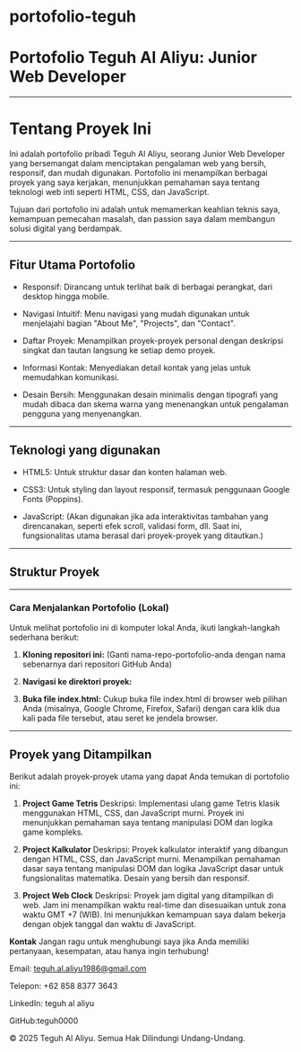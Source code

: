 # portofolio-teguh
# Portofolio Teguh Al Aliyu: Junior Web Developer

---

# Tentang Proyek Ini
Ini adalah portofolio pribadi Teguh Al Aliyu, seorang Junior Web Developer yang bersemangat dalam menciptakan pengalaman web yang bersih, responsif, dan mudah digunakan. Portofolio ini menampilkan berbagai proyek yang saya kerjakan, menunjukkan pemahaman saya tentang teknologi web inti seperti HTML, CSS, dan JavaScript.

Tujuan dari portofolio ini adalah untuk memamerkan keahlian teknis saya, kemampuan pemecahan masalah, dan passion saya dalam membangun solusi digital yang berdampak.

---

## Fitur Utama Portofolio

- Responsif: Dirancang untuk terlihat baik di berbagai perangkat, dari desktop hingga mobile.

- Navigasi Intuitif: Menu navigasi yang mudah digunakan untuk menjelajahi bagian "About Me", "Projects", dan "Contact".

- Daftar Proyek: Menampilkan proyek-proyek personal dengan deskripsi singkat dan tautan langsung ke setiap demo proyek.

- Informasi Kontak: Menyediakan detail kontak yang jelas untuk memudahkan komunikasi.

- Desain Bersih: Menggunakan desain minimalis dengan tipografi yang mudah dibaca dan skema warna yang menenangkan untuk pengalaman pengguna yang menyenangkan.

---

## Teknologi yang digunakan 

- HTML5: Untuk struktur dasar dan konten halaman web.

- CSS3: Untuk styling dan layout responsif, termasuk penggunaan Google Fonts (Poppins).

- JavaScript: (Akan digunakan jika ada interaktivitas tambahan yang direncanakan, seperti efek scroll, validasi form, dll. Saat ini, fungsionalitas utama berasal dari proyek-proyek yang ditautkan.)
---
## Struktur Proyek
---

### Cara Menjalankan Portofolio (Lokal)
Untuk melihat portofolio ini di komputer lokal Anda, ikuti langkah-langkah sederhana berikut:
1.  **Kloning repositori ini:**
    (Ganti nama-repo-portofolio-anda dengan nama sebenarnya dari repositori GitHub Anda)

2.  **Navigasi ke direktori proyek:**
3.  **Buka file index.html:**
Cukup buka file index.html di browser web pilihan Anda (misalnya, Google Chrome, Firefox, Safari) dengan cara klik dua kali pada file tersebut, atau seret ke jendela browser.

---
## Proyek yang Ditampilkan
Berikut adalah proyek-proyek utama yang dapat Anda temukan di portofolio ini:

1. **Project Game Tetris**
Deskripsi: Implementasi ulang game Tetris klasik menggunakan HTML, CSS, dan JavaScript murni. Proyek ini menunjukkan pemahaman saya tentang manipulasi DOM dan logika game kompleks.



2. **Project Kalkulator**
Deskripsi: Proyek kalkulator interaktif yang dibangun dengan HTML, CSS, dan JavaScript murni. Menampilkan pemahaman dasar saya tentang manipulasi DOM dan logika JavaScript dasar untuk fungsionalitas matematika. Desain yang bersih dan responsif.



3. **Project Web Clock**
Deskripsi: Proyek jam digital yang ditampilkan di web. Jam ini menampilkan waktu real-time dan disesuaikan untuk zona waktu GMT +7 (WIB). Ini menunjukkan kemampuan saya dalam bekerja dengan objek tanggal dan waktu di JavaScript.


**Kontak**
Jangan ragu untuk menghubungi saya jika Anda memiliki pertanyaan, kesempatan, atau hanya ingin terhubung!

Email: teguh.al.aliyu1986@gmail.com

Telepon: +62 858 8377 3643

LinkedIn: teguh al aliyu

GitHub:teguh0000 

© 2025 Teguh Al Aliyu. Semua Hak Dilindungi Undang-Undang.
